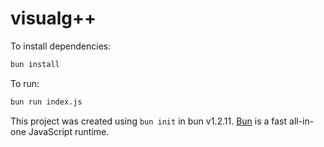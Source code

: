 # visualg++

To install dependencies:

```bash
bun install
```

To run:

```bash
bun run index.js
```

This project was created using `bun init` in bun v1.2.11. [Bun](https://bun.sh) is a fast all-in-one JavaScript runtime.
